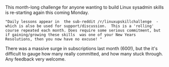 This month-long challenge for anyone wanting to build Linux sysadmin skills is re-starting again this coming Monday.

    "Daily lessons appear in  the sub-reddit /r/linuxupskillchallenge  - which is also be used for support/discussion.  This is a 'rolling' course repeated each month. Does require some serious commitment, but if gaining/growing these skills  was one of your New Years Resolutions, then you now have no excuse! "

There was a massive surge in subscriptions last month (600!), but the it's difficult to gauge how many really committed, and how many stuck through. Any feedback very welcome.
